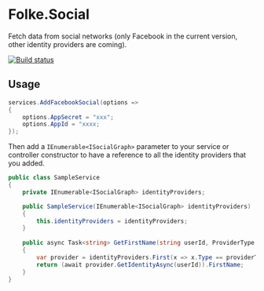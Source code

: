 # Folke.Social
Fetch data from social networks (only Facebook in the current version, other identity providers are coming).

[![Build status](https://ci.appveyor.com/api/projects/status/qu40xckg9smvx2su?svg=true)](https://ci.appveyor.com/project/acastaner/folke-social)
## Usage

```cs
services.AddFacebookSocial(options =>
{
	options.AppSecret = "xxx";
	options.AppId = "xxxx;
});
```
Then add a `IEnumerable<ISocialGraph>` parameter to your service or controller constructor to
have a reference to all the identity providers that you added.

```cs
public class SampleService
{
	private IEnumerable<ISocialGraph> identityProviders;

	public SampleService(IEnumerable<ISocialGraph> identityProviders)
	{
		this.identityProviders = identityProviders;
	}
	
	public async Task<string> GetFirstName(string userId, ProviderType providerType)
	{
		var provider = identityProviders.First(x => x.Type == providerType);
		return (await provider.GetIdentityAsync(userId)).FirstName;
	}	 
}
```

